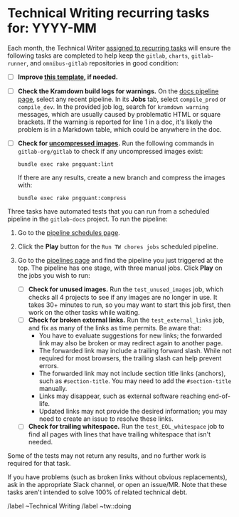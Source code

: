 # Technical Writing recurring tasks for: YYYY-MM

Each month, the Technical Writer [assigned to recurring tasks](https://about.gitlab.com/handbook/engineering/ux/technical-writing/#regularly-scheduled-tasks)
will ensure the following tasks are completed to help keep the `gitlab`,
`charts`, `gitlab-runner`, and `omnibus-gitlab` repositories in good condition:

- [ ] **Improve [this template](https://gitlab.com/gitlab-org/technical-writing/-/tree/master/.gitlab/issue_templates), if needed.**
- [ ] **Check the Kramdown build logs for warnings.** On the [docs pipeline page](https://gitlab.com/gitlab-org/gitlab-docs/-/pipelines),
  select any recent pipeline. In its **Jobs** tab, select `compile_prod` or `compile_dev`.
  In the provided job log, search for `kramdown warning` messages, which are usually
  caused by problematic HTML or square brackets. If the warning is reported for line 1
  in a doc, it's likely the problem is in a Markdown table, which could be anywhere in the doc.
- [ ] **Check for [uncompressed images](https://docs.gitlab.com/ee/development/documentation/styleguide.html#compress-images).**
  Run the following commands in `gitlab-org/gitlab` to check if any uncompressed images exist:

  ```shell
  bundle exec rake pngquant:lint
  ```

  If there are any results, create a new branch and compress the images with:

  ```shell
  bundle exec rake pngquant:compress
  ```

Three tasks have automated tests that you can run from a scheduled pipeline in the
`gitlab-docs` project. To run the pipeline:

1. Go to the [pipeline schedules page](https://gitlab.com/gitlab-org/gitlab-docs/-/pipeline_schedules).
1. Click the **Play** button for the `Run TW chores jobs` scheduled pipeline.
1. Go to the [pipelines page](https://gitlab.com/gitlab-org/gitlab-docs/-/pipelines)
   and find the pipeline you just triggered at the top. The pipeline has one stage,
   with three manual jobs. Click **Play** on the jobs you wish to run:

   - [ ] **Check for unused images.** Run the `test_unused_images` job, which checks
     all 4 projects to see if any images are no longer in use. It takes 30+ minutes
     to run, so you may want to start this job first, then work on the other tasks
     while waiting.
   - [ ] **Check for broken external links.** Run the `test_external_links` job,
     and fix as many of the links as time permits. Be aware that:
     - You have to evaluate suggestions for new links; the forwarded link may also
       be broken or may redirect again to another page.
     - The forwarded link may include a trailing forward slash. While not required
       for most browsers, the trailing slash can help prevent errors.
     - The forwarded link may not include section title links (anchors), such as
       `#section-title`. You may need to add the `#section-title` manually.
     - Links may disappear, such as external software reaching end-of-life.
     - Updated links may not provide the desired information; you may need to
       create an issue to resolve these links.
   - [ ] **Check for trailing whitespace.** Run the `test_EOL_whitespace` job to
     find all pages with lines that have trailing whitespace that isn't needed.

Some of the tests may not return any results, and no further work is required for that
task.

If you have problems (such as broken links without obvious replacements), ask
in the appropriate Slack channel, or open an issue/MR. Note that these tasks
aren't intended to solve 100% of related technical debt.

/label ~Technical Writing
/label ~tw::doing
